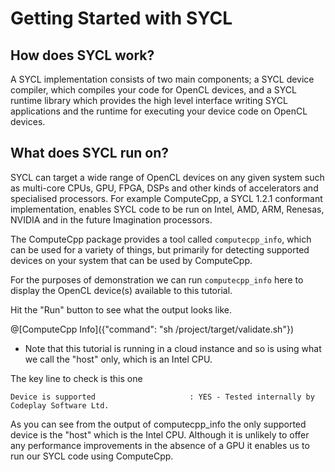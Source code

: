 # Getting Started with SYCL

## How does SYCL work?

A SYCL implementation consists of two main components; a SYCL device compiler, which compiles your code for OpenCL devices, and a SYCL runtime library which provides the high level interface writing SYCL applications and the runtime for executing your device code on OpenCL devices.

## What does SYCL run on?

SYCL can target a wide range of OpenCL devices on any given system such as multi-core CPUs, GPU, FPGA, DSPs and other kinds of accelerators and specialised processors. For example ComputeCpp, a SYCL 1.2.1 conformant implementation, enables SYCL code to be run on Intel, AMD, ARM, Renesas, NVIDIA and in the future Imagination processors.

The ComputeCpp package provides a tool called `computecpp_info`, which can be used for a variety of things, but primarily for detecting supported devices on your system that can be used by ComputeCpp.

For the purposes of demonstration we can run `computecpp_info` here to display the OpenCL device(s) available to this tutorial.

Hit the "Run" button to see what the output looks like.

@[ComputeCpp Info]({"command": "sh /project/target/validate.sh"})

* Note that this tutorial is running in a cloud instance and so is using what we call the "host" only, which is an Intel CPU.

The key line to check is this one

`Device is supported                     : YES - Tested internally by Codeplay Software Ltd.`

As you can see from the output of computecpp_info the only supported device is the "host" which is the Intel CPU. Although it is unlikely to offer any performance improvements in the absence of a GPU it enables us to run our SYCL code using ComputeCpp.


